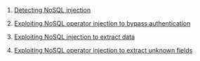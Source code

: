 1.  [Detecting NoSQL injection](https://portswigger.net/web-security/nosql-injection/lab-nosql-injection-detection)

2.  [Exploiting NoSQL operator injection to bypass authentication](https://portswigger.net/web-security/nosql-injection/lab-nosql-injection-bypass-authentication)

3.  [Exploiting NoSQL injection to extract data](https://portswigger.net/web-security/nosql-injection/lab-nosql-injection-extract-data)

4.  [Exploiting NoSQL operator injection to extract unknown fields](https://portswigger.net/web-security/nosql-injection/lab-nosql-injection-extract-unknown-fields)
